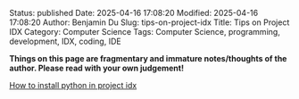 Status: published
Date: 2025-04-16 17:08:20
Modified: 2025-04-16 17:08:20
Author: Benjamin Du
Slug: tips-on-project-idx
Title: Tips on Project IDX
Category: Computer Science
Tags: Computer Science, programming, development, IDX, coding, IDE

**Things on this page are fragmentary and immature notes/thoughts of the author. Please read with your own judgement!**

[How to install python in project idx](https://community.firebasestudio.dev/t/how-to-install-python-in-project-idx/54)

